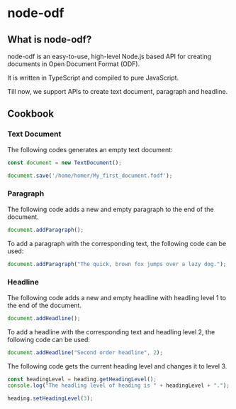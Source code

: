 # node-odf

## What is node-odf?

node-odf is an easy-to-use, high-level Node.js based API for creating documents in Open Document Format (ODF).

It is written in TypeScript and compiled to pure JavaScript.

Till now, we support APIs to create text document, paragraph and headline. 

## Cookbook

### Text Document
The following codes generates an empty text document:

```javascript
const document = new TextDocument();

document.save('/home/homer/My_first_document.fodf');
```

### Paragraph
The following code adds a new and empty paragraph to the end of the document.

```javascript
document.addParagraph();
```

To add a paragraph with the corresponding text, the following code can be used:

```javascript
document.addParagraph("The quick, brown fox jumps over a lazy dog.");
```

### Headline
The following code adds a new and empty headline with headling level 1 to the end of the document.

```javascript
document.addHeadline();
```

To add a headline with the corresponding text and headling level 2, the following code can be used:

```javascript
document.addHeadline("Second order headline", 2);
```

The following code gets the current heading level and changes it to level 3.

```javascript
const headingLevel = heading.getHeadingLevel();
console.log("The headling level of heading is " + headingLevel + ".");

heading.setHeadingLevel(3);
```
